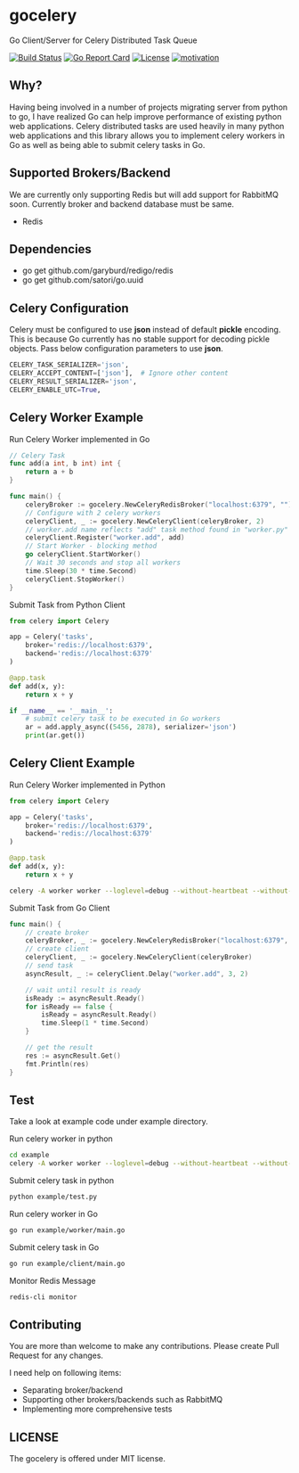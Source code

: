 # gocelery

Go Client/Server for Celery Distributed Task Queue

[![Build Status](https://travis-ci.org/shicky/gocelery.svg?branch=master)](https://travis-ci.org/shicky/gocelery)
[![Go Report Card](https://goreportcard.com/badge/github.com/shicky/gocelery)](https://goreportcard.com/report/github.com/shicky/gocelery)
[![License](https://img.shields.io/badge/license-MIT-blue.svg)](https://github.com/shicky/go-gorilla-skeleton/blob/master/LICENSE)
[![motivation](https://img.shields.io/badge/made%20with-%E2%99%A1-ff69b4.svg)](https://github.com/shicky/go-gorilla-skeleton)

## Why?

Having being involved in a number of projects migrating server from python to go, I have realized Go can help improve performance of existing python web applications.
Celery distributed tasks are used heavily in many python web applications and this library allows you to implement celery workers in Go as well as being able to submit celery tasks in Go.

## Supported Brokers/Backend

We are currently only supporting Redis but will add support for RabbitMQ soon.
Currently broker and backend database must be same.

* Redis

## Dependencies

* go get github.com/garyburd/redigo/redis
* go get github.com/satori/go.uuid

## Celery Configuration

Celery must be configured to use **json** instead of default **pickle** encoding.
This is because Go currently has no stable support for decoding pickle objects.
Pass below configuration parameters to use **json**.

```python
CELERY_TASK_SERIALIZER='json',
CELERY_ACCEPT_CONTENT=['json'],  # Ignore other content
CELERY_RESULT_SERIALIZER='json',
CELERY_ENABLE_UTC=True,
```

## Celery Worker Example

Run Celery Worker implemented in Go

```go
// Celery Task
func add(a int, b int) int {
	return a + b
}

func main() {
	celeryBroker := gocelery.NewCeleryRedisBroker("localhost:6379", "")
    // Configure with 2 celery workers
	celeryClient, _ := gocelery.NewCeleryClient(celeryBroker, 2)
    // worker.add name reflects "add" task method found in "worker.py"
	celeryClient.Register("worker.add", add)
    // Start Worker - blocking method
	go celeryClient.StartWorker()
    // Wait 30 seconds and stop all workers
	time.Sleep(30 * time.Second)
	celeryClient.StopWorker()
}
```

Submit Task from Python Client
```python
from celery import Celery

app = Celery('tasks',
    broker='redis://localhost:6379',
    backend='redis://localhost:6379'
)

@app.task
def add(x, y):
    return x + y

if __name__ == '__main__':
    # submit celery task to be executed in Go workers
    ar = add.apply_async((5456, 2878), serializer='json')
    print(ar.get())
```

## Celery Client Example

Run Celery Worker implemented in Python

```python
from celery import Celery

app = Celery('tasks',
    broker='redis://localhost:6379',
    backend='redis://localhost:6379'
)

@app.task
def add(x, y):
    return x + y
```

```bash
celery -A worker worker --loglevel=debug --without-heartbeat --without-mingle
```

Submit Task from Go Client

```go
func main() {
    // create broker
    celeryBroker, _ := gocelery.NewCeleryRedisBroker("localhost:6379", "", 0)
    // create client
    celeryClient, _ := gocelery.NewCeleryClient(celeryBroker)
    // send task
    asyncResult, _ := celeryClient.Delay("worker.add", 3, 2)

    // wait until result is ready
    isReady := asyncResult.Ready()
    for isReady == false {
        isReady = asyncResult.Ready()
        time.Sleep(1 * time.Second)
    }

    // get the result
    res := asyncResult.Get()
    fmt.Println(res)
}
```

## Test

Take a look at example code under example directory.

Run celery worker in python
```bash
cd example
celery -A worker worker --loglevel=debug --without-heartbeat --without-mingle
```

Submit celery task in python
```bash
python example/test.py
```

Run celery worker in Go
```bash
go run example/worker/main.go
```

Submit celery task in Go
```bash
go run example/client/main.go
```

Monitor Redis Message
```bash
redis-cli monitor
```

<!--
## Sample Celery Message

Redis Message

```javascript
"LPUSH" "celery" "{
    \"body\": """,
    \"headers\": {},
    \"content-type\": \"application/json\",
    \"properties\": {
        \"body_encoding\": \"base64\",
        \"correlation_id\": \"3aa6ea4b-b761-4283-868b-e6f5a708a74f\",
        \"reply_to\": \"283a98ec-8687-3125-9074-4374be1a09fa\",
        \"delivery_info\": {
            \"priority\": 0,
            \"routing_key\": \"celery\",
            \"exchange\": \"celery\"
        },
        \"delivery_mode\": 2,
        \"delivery_tag\": \"decb2023-6301-4d98-aa35-b30f605cd0e4\"
    },
    \"content-encoding\": \"utf-8\"
}"
```

Get Answer
```javascript
"GET" "celery-task-meta-c8535050-68f1-4e18-9f32-f52f1aab6d9b"
```

Decoded Body

```javascript
{
    "expires": null,
    "utc": true,
    "args": [5456, 2878],
    "chord": null,
    "callbacks": null,
    "errbacks": null,
    "taskset": null,
    "id": "c8535050-68f1-4e18-9f32-f52f1aab6d9b",
    "retries": 0,
    "task": "worker.add",
    "timelimit": [null, null],
    "eta": null,
    "kwargs": {}
}
```
-->

## Contributing

You are more than welcome to make any contributions.
Please create Pull Request for any changes.

I need help on following items:
* Separating broker/backend
* Supporting other brokers/backends such as RabbitMQ
* Implementing more comprehensive tests

## LICENSE

The gocelery is offered under MIT license.
